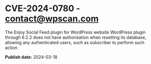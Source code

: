# CVE-2024-0780 - contact@wpscan.com

The Enjoy Social Feed plugin for WordPress website WordPress plugin through 6.2.2 does not have authorisation when resetting its database, allowing any authenticated users, such as subscriber to perform such action

**Publish date:** 2024-03-18
